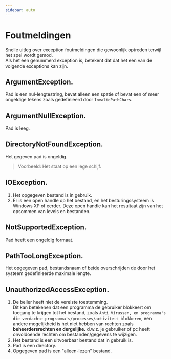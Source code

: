 ```yaml
---
sidebar: auto
---
```


# Foutmeldingen
Snelle uitleg over exception foutmeldingen die gewoonlijk optreden terwijl het spel wordt gemod.  
Als het een genummerd exception is, betekent dat dat het een van de volgende exceptions kan zijn.

## ArgumentException.
Pad is een nul-lengtestring, bevat alleen een spatie of bevat een of meer ongeldige tekens zoals gedefinieerd door `InvalidPathChars`.

## ArgumentNullException.
Pad is leeg.

## DirectoryNotFoundException.
Het gegeven pad is ongeldig.
> Voorbeeld: Het staat op een lege schijf.

## IOException.

1. Het opgegeven bestand is in gebruik.
2. Er is een open handle op het bestand, en het besturingssysteem is Windows XP of eerder. Deze open handle kan het resultaat zijn van het opsommen van levels en bestanden.

## NotSupportedException.
Pad heeft een ongeldig formaat.

## PathTooLongException.
Het opgegeven pad, bestandsnaam of beide overschrijden de door het systeem gedefinieerde maximale lengte.

## UnauthorizedAccessException.

1. De beller heeft niet de vereiste toestemming.  
   Dit kan betekenen dat een programma de gebruiker blokkeert om toegang te krijgen tot het bestand, zoals `Anti Virussen, en programma's die verdachte programma's/processes/activiteit
blokkeren`, een andere mogelijkheid is het niet hebben van rechten zoals **beheerdersrechten en dergelijke.** d.w.z. je gebruiker of pc heeft onvoldoende rechten om bestanden/gegevens te wijzigen.
2. Het bestand is een uitvoerbaar bestand dat in gebruik is.
3. Pad is een directory.
4. Opgegeven pad is een "alleen-lezen" bestand.
